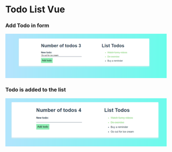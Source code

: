 # Todo List Vue

### Add Todo in form
![image1](./image1.PNG)

### Todo is added to the list
![image2](./image2.PNG)

